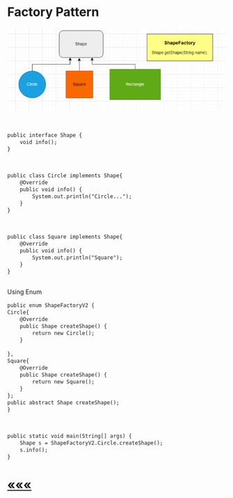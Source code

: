 # Factory Pattern

![img_2.png](img_2.png)

<br>

    public interface Shape {
        void info();
    }
<br>

    public class Circle implements Shape{
        @Override
        public void info() {
            System.out.println("Circle...");
        }
    }
<br>  

    public class Square implements Shape{
        @Override
        public void info() {
            System.out.println("Square");
        }
    }

<br>    
Using Enum

    public enum ShapeFactoryV2 {
    Circle{
        @Override
        public Shape createShape() {
            return new Circle();
        }

    },
    Square{
        @Override
        public Shape createShape() {
            return new Square();
        }
    };
    public abstract Shape createShape();
    }

<br>

    public static void main(String[] args) {
        Shape s = ShapeFactoryV2.Circle.createShape();
        s.info();
    }

# [«««](https://github.com/MedetHasanUgurlu/Design-Patterns)





